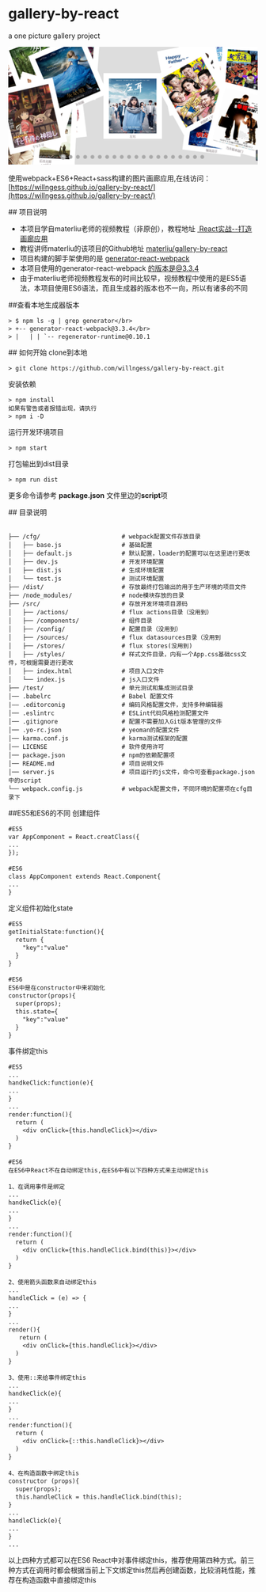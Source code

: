 gallery-by-react
=
a one picture gallery project

![](https://github.com/willngess/gallery-by-react/blob/master/src/images/R0VFA294ZRJ12CP914KI.png?raw=true)

使用webpack+ES6+React+sass构建的图片画廊应用,在线访问：[https://willngess.github.io/gallery-by-react/](https://willngess.github.io/gallery-by-react/)

## 项目说明
- 本项目学自materliu老师的视频教程（非原创），教程地址 [ React实战--打造画廊应用](http://www.imooc.com/learn/507)
- 教程讲师materliu的该项目的Github地址 [materliu/gallery-by-react](https://github.com/materliu/gallery-by-react)
- 项目构建的脚手架使用的是 [generator-react-webpack](https://github.com/react-webpack-generators/generator-react-webpack)
- 本项目使用的generator-react-webpack 的版本是@3.3.4
- 由于materliu老师视频教程发布的时间比较早，视频教程中使用的是ES5语法，本项目使用ES6语法，而且生成器的版本也不一向，所以有诸多的不同

##查看本地生成器版本
```
> $ npm ls -g | grep generator</br>
> +-- generator-react-webpack@3.3.4</br>
> |   | | `-- regenerator-runtime@0.10.1
```

## 如何开始
clone到本地
```
> git clone https://github.com/willngess/gallery-by-react.git
```
安装依赖
```
> npm install
如果有警告或者报错出现，请执行
> npm i -D
```
运行开发环境项目
```
> npm start
```
打包输出到dist目录
```
> npm run dist
```
更多命令请参考 **package.json** 文件里边的**script**项

## 目录说明
```

├── /cfg/                       # webpack配置文件存放目录
│   ├── base.js                 # 基础配置
│   ├── default.js              # 默认配置，loader的配置可以在这里进行更改
│   ├── dev.js                  # 开发环境配置
|   ├── dist.js                 # 生成环境配置
│   └── test.js                 # 测试环境配置
├── /dist/                      # 存放最终打包输出的用于生产环境的项目文件
├── /node_modules/              # node模块存放的目录
├── /src/                       # 存放开发环境项目源码
│   ├── /actions/               # flux actions目录（没用到）
│   ├── /components/            # 组件目录
│   ├── /config/                # 配置目录（没用到）
│   ├── /sources/               # flux datasources目录（没用到
│   ├── /stores/                # flux stores(没用到)
│   ├── /styles/                # 样式文件目录，内有一个App.css基础css文件，可根据需要进行更改
│   ├── index.html              # 项目入口文件
│   └── index.js                # js入口文件
├── /test/                      # 单元测试和集成测试目录
│── .babelrc                    # Babel 配置文件
|—— .editorconig                # 编码风格配置文件，支持多种编辑器
│── .eslintrc                   # ESLint代码风格检测配置文件
│── .gitignore                  # 配置不需要加入Git版本管理的文件
│── .yo-rc.json                 # yeoman的配置文件
│── karma.conf.js               # karma测试框架的配置
│── LICENSE                     # 软件使用许可
│── package.json                # npm的依赖配置项
│── README.md                   # 项目说明文件
│── server.js                   # 项目运行的js文件，命令可查看package.json中的script
└── webpack.config.js           # webpack配置文件，不同环境的配置项在cfg目录下
```

##ES5和ES6的不同
创建组件
```
#ES5
var AppComponent = React.creatClass({
...
});

#ES6
class AppComponent extends React.Component{
...
}
```
定义组件初始化state
```
#ES5
getInitialState:function(){
  return {
    "key":"value"
  }
}

#ES6
ES6中是在constructor中来初始化
constructor(props){
  super(props);
  this.state={
    "key":"value"
  }
}
```
事件绑定this
```
#ES5
...
handkeClick:function(e){
...
}
...
render:function(){
  return (
    <div onClick={this.handleClick}></div>
  )
}

#ES6
在ES6中React不在自动绑定this,在ES6中有以下四种方式来主动绑定this

1、在调用事件是绑定
...
handkeClick(e){
...
}
...
render:function(){
  return (
    <div onClick={this.handleClick.bind(this)}></div>
  )
}

2、使用箭头函数来自动绑定this
...
handleClick = (e) => {
...
}
...
render(){
   return (
    <div onClick={this.handleClick}></div>
  )
}

3、使用::来给事件绑定this
...
handkeClick(e){
...
}
...
render:function(){
  return (
    <div onClick={::this.handleClick}></div>
  )
}

4、在构造函数中绑定this
constructor (props){
  super(props);
  this.handleClick = this.handleClick.bind(this);
}
...
handleClick(e){
...
}
...
```
以上四种方式都可以在ES6 React中对事件绑定this，推荐使用第四种方式。前三种方式在调用时都会根据当前上下文绑定this然后再创建函数，比较消耗性能，推荐在构造函数中直接绑定this
